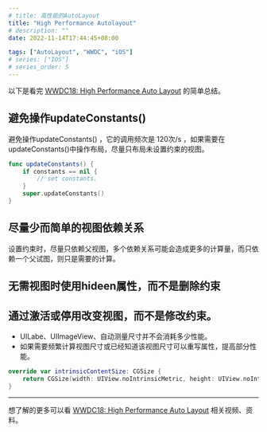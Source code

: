 ```yaml
---
# title: 高性能的AutoLayout
title: "High Performance Autolayout"
# description: ""
date: 2022-11-14T17:44:45+08:00

tags: ["AutoLayout", "WWDC", "iOS"]
# series: ["IOS"]
# series_order: 5
---
```


以下是看完 [WWDC18: High Performance Auto Layout](https://developer.apple.com/videos/play/wwdc2018/220/) 的简单总结。

## 避免操作updateConstants()
避免操作updateConstants() ，它的调用频次是 120次/s ，如果需要在updateConstants()中操作布局，尽量只布局未设置约束的视图。
```swift
func updateConstants() {
	if constants == nil {
		// set constants.
	}
	super.updateConstants()
}
```

## 尽量少而简单的视图依赖关系
设置约束时，尽量只依赖父视图，多个依赖关系可能会造成更多的计算量，而只依赖一个父试图，则只是需要的计算。

## 无需视图时使用hideen属性，而不是删除约束

## 通过激活或停用改变视图，而不是修改约束。
- UILabe、UIImageView、自动测量尺寸并不会消耗多少性能。
- 如果需要频繁计算视图尺寸或已经知道该视图尺寸可以重写属性，提高部分性能。

```swift
override var intrinsicContentSize: CGSize {
	return CGSize(width: UIView.noIntrinsicMetric, height: UIView.noIntrinsicMetric)
}
```

----
想了解的更多可以看 [WWDC18: High Performance Auto Layout](https://developer.apple.com/videos/play/wwdc2018/220/) 相关视频、资料。